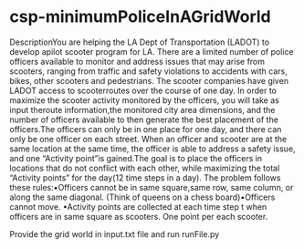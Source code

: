 # csp-minimumPoliceInAGridWorld
DescriptionYou are helping the LA Dept of Transportation (LADOT) to develop apilot scooter program for LA. There are a limited number of police officers available to monitor and address issues that may arise from scooters, ranging from traffic and safety violations to accidents with cars, bikes, other scooters and pedestrians. The scooter companies have given LADOT access to scooterroutes over the course of one day. In order to maximize the scooter activity monitored by the officers, you will take as input theroute information,the monitored city area dimensions, and the number of officers available to then generate the best placement of the officers.The officers can only be in one place for one day, and there can only be one officer on each street. When an officer and scooter are at the same location at the same time, the officer is able to address a safety issue, and one “Activity point”is gained.The  goal  is  to  place  the  officers  in  locations  that  do  not conflict with each other, while maximizing the total “Activity points” for the day(12 time steps in a day).  The problem follows these rules:•Officers cannot be in same square,same row, same column, or along the same diagonal. (Think of queens on a chess board)•Officers cannot move. •Activity points are collected at each time step t when officers are in same square as scooters. One point per each scooter. 

Provide the grid world in input.txt file and run runFile.py
